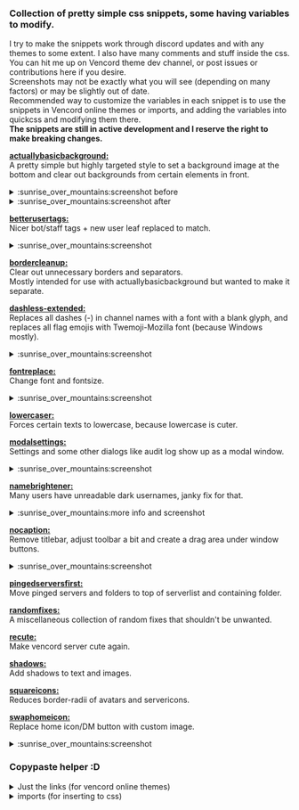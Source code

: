 ### Collection of pretty simple css snippets, some having variables to modify.
I try to make the snippets work through discord updates and with any themes to some extent. I also have many comments and stuff inside the css.  
You can hit me up on Vencord theme dev channel, or post issues or contributions here if you desire.  
Screenshots may not be exactly what you will see (depending on many factors) or may be slightly out of date.  
Recommended way to customize the variables in each snippet is to use the snippets in Vencord online themes or imports, and adding the variables into quickcss and modifying them there.  
**The snippets are still in active development and I reserve the right to make breaking changes.**

**[actuallybasicbackground:](actuallybasicbackground.theme.css)**  
A pretty simple but highly targeted style to set a background image at the bottom and clear out backgrounds from certain elements in front.
<details> <summary>:sunrise_over_mountains:screenshot before</summary>
<img src="https://github.com/nvhhr/discordcss/assets/34724502/6d7c13e6-cabb-4329-88cc-d08c373a9e7d">
</details>
<details> <summary>:sunrise_over_mountains:screenshot after</summary>
<img src="https://github.com/nvhhr/discordcss/assets/34724502/f146b328-ddd5-48c2-ada9-6daeb2713f86">
</details>

**[betterusertags:](betterusertags.theme.css)**  
Nicer bot/staff tags + new user leaf replaced to match.
<details> <summary>:sunrise_over_mountains:screenshot</summary>
<img src="https://github.com/nvhhr/discordcss/assets/34724502/d0573ef8-8ed3-43cf-955b-7d5aa4bfa715">
</details>

**[bordercleanup:](bordercleanup.theme.css)**  
Clear out unnecessary borders and separators.  
Mostly intended for use with actuallybasicbackground but wanted to make it separate.

**[dashless-extended:](dashless-extended.theme.css)**  
Replaces all dashes (-) in channel names with a font with a blank glyph, and replaces all flag emojis with Twemoji-Mozilla font (because Windows mostly).
<details> <summary>:sunrise_over_mountains:screenshot</summary>
<img src="https://github.com/nvhhr/discordcss/assets/34724502/da4ddde8-1f46-4185-91b3-0a29b2b9749d">
</details>

**[fontreplace:](fontreplace.theme.css)**  
Change font and fontsize.
<details> <summary>:sunrise_over_mountains:screenshot</summary>
<img src="https://github.com/nvhhr/discordcss/assets/34724502/6fab5f33-abd3-48fe-82dd-0de8f852438f">
</details>

**[lowercaser:](lowercaser.theme.css)**  
Forces certain texts to lowercase, because lowercase is cuter.

**[modalsettings:](modalsettings.theme.css)**  
Settings and some other dialogs like audit log show up as a modal window.
<details> <summary>:sunrise_over_mountains:screenshot</summary>
<img src="https://github.com/nvhhr/discordcss/assets/34724502/46aa8ab9-4789-4ba2-bed5-042a6ec7a06f">
</details>

**[namebrightener:](namebrightener.theme.css)**  
Many users have unreadable dark usernames, janky fix for that.
<details> <summary>:sunrise_over_mountains:more info and screenshot</summary>

This will alter the colors for everyone a bit by trying to achieve a somewhat uniform contrast and brightening a bit, then resaturating, maybe dialing in the values produces nicer results but it also depends on the theme/monitor/eyes you might have.  
Maybe some day `currentColor` works with relative colors like `hsl(from currentColor h s 50%)` or with `color-mix()` and this can be done proper.  

<img src="https://github.com/nvhhr/discordcss/assets/34724502/693b3827-85f3-4b3e-8405-fd24bd1428eb">
</details>

**[nocaption:](nocaption.theme.css)**  
Remove titlebar, adjust toolbar a bit and create a drag area under window buttons.
<details> <summary>:sunrise_over_mountains:screenshot</summary>
<img src="https://github.com/nvhhr/discordcss/assets/34724502/fc8ed5f0-4d3d-410e-8a52-725b61512ab5">
</details>

**[pingedserversfirst:](pingedserversfirst.theme.css)**  
Move pinged servers and folders to top of serverlist and containing folder.

**[randomfixes:](randomfixes.theme.css)**  
A miscellaneous collection of random fixes that shouldn't be unwanted.

**[recute:](recute.theme.css)**  
Make vencord server cute again.

**[shadows:](shadows.theme.css)**  
Add shadows to text and images.

**[squareicons:](squareicons.theme.css)**  
Reduces border-radii of avatars and servericons.

**[swaphomeicon:](swaphomeicon.theme.css)**  
Replace home icon/DM button with custom image.
<details> <summary>:sunrise_over_mountains:screenshot</summary>
<img src="https://github.com/nvhhr/discordcss/assets/34724502/95f6fa66-ab6b-40ed-b368-bd09970be277">
</details>


### Copypaste helper :D
<details>
<summary>Just the links (for vencord online themes)</summary>

```
https://raw.githubusercontent.com/nvhhr/discordcss/main/snippets/actuallybasicbackground.theme.css
https://raw.githubusercontent.com/nvhhr/discordcss/main/snippets/betterusertags.theme.css
https://raw.githubusercontent.com/nvhhr/discordcss/main/snippets/bordercleanup.theme.css
https://raw.githubusercontent.com/nvhhr/discordcss/main/snippets/dashless-extended.theme.css
https://raw.githubusercontent.com/nvhhr/discordcss/main/snippets/fontreplace.theme.css
https://raw.githubusercontent.com/nvhhr/discordcss/main/snippets/lowercaser.theme.css
https://raw.githubusercontent.com/nvhhr/discordcss/main/snippets/modalsettings.theme.css
https://raw.githubusercontent.com/nvhhr/discordcss/main/snippets/namebrightener.theme.css
https://raw.githubusercontent.com/nvhhr/discordcss/main/snippets/nocaption.theme.css
https://raw.githubusercontent.com/nvhhr/discordcss/main/snippets/pingedserversfirst.theme.css
https://raw.githubusercontent.com/nvhhr/discordcss/main/snippets/randomfixes.theme.css
https://raw.githubusercontent.com/nvhhr/discordcss/main/snippets/recute.theme.css
https://raw.githubusercontent.com/nvhhr/discordcss/main/snippets/shadows.theme.css
https://raw.githubusercontent.com/nvhhr/discordcss/main/snippets/squareicons.theme.css
https://raw.githubusercontent.com/nvhhr/discordcss/main/snippets/swaphomeicon.theme.css
```
</details>
<details>
<summary>imports (for inserting to css)</summary>

```css
@import url("https://raw.githubusercontent.com/nvhhr/discordcss/main/snippets/actuallybasicbackground.theme.css");
@import url("https://raw.githubusercontent.com/nvhhr/discordcss/main/snippets/betterusertags.theme.css");
@import url("https://raw.githubusercontent.com/nvhhr/discordcss/main/snippets/bordercleanup.theme.css");
@import url("https://raw.githubusercontent.com/nvhhr/discordcss/main/snippets/dashless-extended.theme.css");
@import url("https://raw.githubusercontent.com/nvhhr/discordcss/main/snippets/fontreplace.theme.css");
@import url("https://raw.githubusercontent.com/nvhhr/discordcss/main/snippets/lowercaser.theme.css");
@import url("https://raw.githubusercontent.com/nvhhr/discordcss/main/snippets/modalsettings.theme.css");
@import url("https://raw.githubusercontent.com/nvhhr/discordcss/main/snippets/namebrightener.theme.css");
@import url("https://raw.githubusercontent.com/nvhhr/discordcss/main/snippets/nocaption.theme.css");
@import url("https://raw.githubusercontent.com/nvhhr/discordcss/main/snippets/pingedserversfirst.theme.css");
@import url("https://raw.githubusercontent.com/nvhhr/discordcss/main/snippets/randomfixes.theme.css");
@import url("https://raw.githubusercontent.com/nvhhr/discordcss/main/snippets/recute.theme.css");
@import url("https://raw.githubusercontent.com/nvhhr/discordcss/main/snippets/shadows.theme.css");
@import url("https://raw.githubusercontent.com/nvhhr/discordcss/main/snippets/squareicons.theme.css");
@import url("https://raw.githubusercontent.com/nvhhr/discordcss/main/snippets/swaphomeicon.theme.css");
```
</details>
